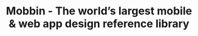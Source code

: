 ---
name: mobbin
host: mobbin.com
origin: https://mobbin.com
pathname: /
search: ''
href: https://mobbin.com/
title: Mobbin - The world’s largest mobile & web app design reference library
ogTitle: Mobbin - The world’s largest mobile & web app design reference library
twitterTitle: Mobbin - The world’s largest mobile & web app design reference library
description: >-
  Save hours of UI & UX research with our library of 100,000+ fully searchable
  mobile & web app screenshots.
ogDescription: >-
  Save hours of UI & UX research with our library of 100,000+ fully searchable
  mobile & web app screenshots.
image: https://mobbin.com/og_image.png?v=2.1
ogImage: https://mobbin.com/og_image.png?v=2.1
twitterImage: https://mobbin.com/og_image.png?v=2.1
keywords: ''

---